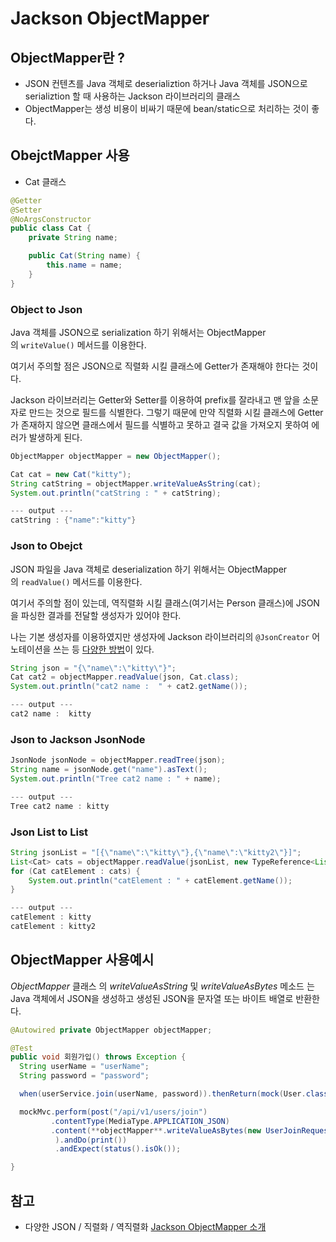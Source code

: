 # Jackson ObjectMapper

## ObjectMapper란 ?

- JSON 컨텐츠를 Java 객체로 deserializtion 하거나 Java 객체를 JSON으로 serializtion 할 때 사용하는 Jackson 라이브러리의 클래스
- ObjectMapper는 생성 비용이 비싸기 때문에 bean/static으로 처리하는 것이 좋다.

## ObejctMapper 사용

- Cat 클래스

```java
@Getter
@Setter
@NoArgsConstructor
public class Cat {
    private String name;

    public Cat(String name) {
        this.name = name;
    }
}
```

### Object to Json

Java 객체를 JSON으로 serialization 하기 위해서는 ObjectMapper의 `writeValue()` 메서드를 이용한다.

여기서 주의할 점은 JSON으로 직렬화 시킬 클래스에 Getter가 존재해야 한다는 것이다.

Jackson 라이브러리는 Getter와 Setter를 이용하여 prefix를 잘라내고 맨 앞을 소문자로 만드는 것으로 필드를 식별한다. 그렇기 때문에 만약 직렬화 시킬 클래스에 Getter가 존재하지 않으면 클래스에서 필드를 식별하고 못하고 결국 값을 가져오지 못하여 에러가 발생하게 된다.

```java
ObjectMapper objectMapper = new ObjectMapper();

Cat cat = new Cat("kitty");
String catString = objectMapper.writeValueAsString(cat);
System.out.println("catString : " + catString);

--- output ---
catString : {"name":"kitty"}
```

### Json to Obejct

JSON 파일을 Java 객체로 deserialization 하기 위해서는 ObjectMapper의 `readValue()` 메서드를 이용한다.

여기서 주의할 점이 있는데, 역직렬화 시킬 클래스(여기서는 Person 클래스)에 JSON을 파싱한 결과를 전달할 생성자가 있어야 한다.

나는 기본 생성자를 이용하였지만 생성자에 Jackson 라이브러리의 `@JsonCreator` 어노테이션을 쓰는 등 [다양한 방법](https://blog.benelog.net/jackson-with-constructor.html)이 있다.

```java
String json = "{\"name\":\"kitty\"}";
Cat cat2 = objectMapper.readValue(json, Cat.class);
System.out.println("cat2 name :  " + cat2.getName());

--- output ---
cat2 name :  kitty
```

### Json to Jackson JsonNode

```java
JsonNode jsonNode = objectMapper.readTree(json);
String name = jsonNode.get("name").asText();
System.out.println("Tree cat2 name : " + name);

--- output ---
Tree cat2 name : kitty
```

### Json List to List

```java
String jsonList = "[{\"name\":\"kitty\"},{\"name\":\"kitty2\"}]";
List<Cat> cats = objectMapper.readValue(jsonList, new TypeReference<List<Cat>>() {});
for (Cat catElement : cats) {
    System.out.println("catElement : " + catElement.getName());
}

--- output ---
catElement : kitty
catElement : kitty2
```

## ObjectMapper 사용예시

*ObjectMapper* 클래스 의 *writeValueAsString* 및 *writeValueAsBytes* 메소드 는 Java 객체에서 JSON을 생성하고 생성된 JSON을 문자열 또는 바이트 배열로 반환한다.

```java
@Autowired private ObjectMapper objectMapper;

@Test
public void 회원가입() throws Exception {
  String userName = "userName";
  String password = "password";

  when(userService.join(userName, password)).thenReturn(mock(User.class));

  mockMvc.perform(post("/api/v1/users/join")
         .contentType(MediaType.APPLICATION_JSON)
         .content(**objectMapper**.writeValueAsBytes(new UserJoinRequest(userName, password)))
          ).andDo(print())
          .andExpect(status().isOk());

}
```

## 참고

- 다양한 JSON / 직렬화 / 역직렬화
[Jackson ObjectMapper 소개](https://recordsoflife.tistory.com/599)